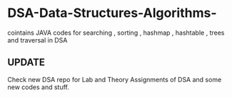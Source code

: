 # DSA-Data-Structures-Algorithms-
cointains JAVA codes for searching , sorting , hashmap , hashtable , trees and traversal in DSA
<h2>UPDATE</h2>
Check new DSA repo for Lab and Theory Assignments of DSA and some new codes and stuff.
